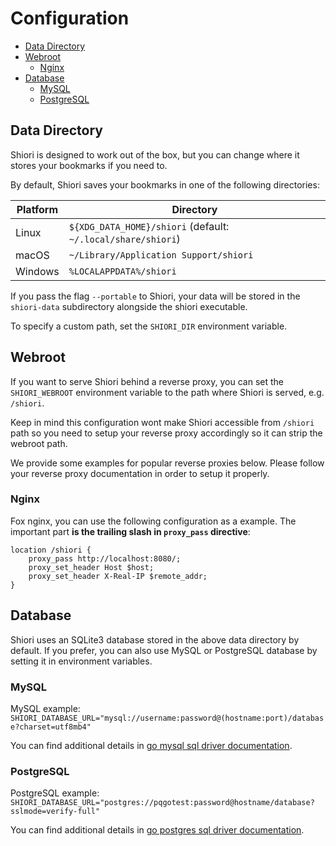 # Configuration

<!-- TOC -->

- [Data Directory](#data-directory)
- [Webroot](#webroot)
  - [Nginx](#nginx)
- [Database](#database)
  - [MySQL](#mysql)
  - [PostgreSQL](#postgresql)

<!-- /TOC -->

## Data Directory

Shiori is designed to work out of the box, but you can change where it stores your bookmarks if you need to.

By default, Shiori saves your bookmarks in one of the following directories:

| Platform | Directory                                                    |
| -------- | ------------------------------------------------------------ |
| Linux    | `${XDG_DATA_HOME}/shiori` (default: `~/.local/share/shiori`) |
| macOS    | `~/Library/Application Support/shiori`                       |
| Windows  | `%LOCALAPPDATA%/shiori`                                      |

If you pass the flag `--portable` to Shiori, your data will be stored  in the `shiori-data` subdirectory alongside the shiori executable.

To specify a custom path, set the `SHIORI_DIR` environment variable.

## Webroot

If you want to serve Shiori behind a reverse proxy, you can set the `SHIORI_WEBROOT` environment variable to the path where Shiori is served, e.g. `/shiori`.

Keep in mind this configuration wont make Shiori accessible from `/shiori` path so you need to setup your reverse proxy accordingly so it can strip the webroot path.

We provide some examples for popular reverse proxies below. Please follow your reverse proxy documentation in order to setup it properly.

### Nginx

Fox nginx, you can use the following configuration as a example. The important part **is the trailing slash in `proxy_pass` directive**:

```nginx
location /shiori {
    proxy_pass http://localhost:8080/;
    proxy_set_header Host $host;
    proxy_set_header X-Real-IP $remote_addr;
}
```

## Database

Shiori uses an SQLite3 database stored in the above data directory by default. If you prefer, you can also use MySQL or PostgreSQL database by setting it in environment variables.

### MySQL

MySQL example: `SHIORI_DATABASE_URL="mysql://username:password@(hostname:port)/database?charset=utf8mb4"`

You can find additional details in [go mysql sql driver documentation](https://github.com/go-sql-driver/mysql#dsn-data-source-name).

### PostgreSQL

PostgreSQL example: `SHIORI_DATABASE_URL="postgres://pqgotest:password@hostname/database?sslmode=verify-full"`

You can find additional details in [go postgres sql driver documentation](https://pkg.go.dev/github.com/lib/pq).

